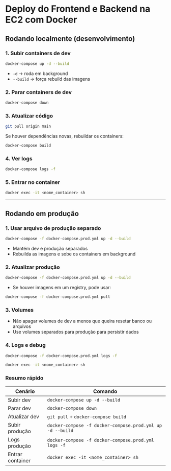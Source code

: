 # Deploy do Frontend e Backend na EC2 com Docker

## Rodando localmente (desenvolvimento)

### 1. Subir containers de dev

```bash
docker-compose up -d --build
```

- `-d` → roda em background
- `--build` → força rebuild das imagens

### 2. Parar containers de dev

```bash
docker-compose down
```

### 3. Atualizar código

```bash
git pull origin main
```

Se houver dependências novas, rebuildar os containers:

```bash
docker-compose build
```

### 4. Ver logs

```bash
docker-compose logs -f
```

### 5. Entrar no container

```bash
docker exec -it <nome_container> sh
```

---

## Rodando em produção

### 1. Usar arquivo de produção separado

```bash
docker-compose -f docker-compose.prod.yml up -d --build
```

- Mantém dev e produção separados
- Rebuilda as imagens e sobe os containers em background

### 2. Atualizar produção

```bash
docker-compose -f docker-compose.prod.yml up -d --build
```

- Se houver imagens em um registry, pode usar:

```bash
docker-compose -f docker-compose.prod.yml pull
```

### 3. Volumes

- Não apagar volumes de dev a menos que queira resetar banco ou arquivos
- Use volumes separados para produção para persistir dados

### 4. Logs e debug

```bash
docker-compose -f docker-compose.prod.yml logs -f
```

```bash
docker exec -it <nome_container> sh
```

### Resumo rápido

| Cenário          | Comando                                                   |
| ---------------- | --------------------------------------------------------- |
| Subir dev        | `docker-compose up -d --build`                            |
| Parar dev        | `docker-compose down`                                     |
| Atualizar dev    | `git pull` + `docker-compose build`                       |
| Subir produção   | `docker-compose -f docker-compose.prod.yml up -d --build` |
| Logs produção    | `docker-compose -f docker-compose.prod.yml logs -f`       |
| Entrar container | `docker exec -it <nome_container> sh`                     |
